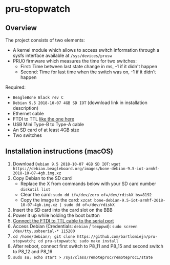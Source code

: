 # pru-stopwatch

## Overview
The project consists of two elements:
- A kernel module which allows to access switch information through a sysfs interface available at `/sys/devices/prusw` 
- PRU0 firmware which measures the time for two switches:
    - First: Time between last state change in ms, -1 if it didn't happen
    - Second: Time for last time when the switch was on, -1 if it didn't happen
        
Required:
- `BeagleBone Black rev C` 
- `Debian 9.5 2018-10-07 4GB SD IOT` (download link in installation description)
- Ethernet cable
- FTDI to TTL [like the one here](https://www.ftdichip.com/Support/Documents/DataSheets/Cables/DS_TTL-232R_RPi.pdf)
- USB Mini Type-B to Type-A cable
- An SD card of at least 4GB size
- Two switches

## Installation instructions (macOS)
1) Download `Debian 9.5 2018-10-07 4GB SD IOT`: `wget https://debian.beagleboard.org/images/bone-debian-9.5-iot-armhf-2018-10-07-4gb.img.xz`
2) Copy Debian to the SD card
    - Replace the X from commands below with your SD card number `diskutil list`
    - Clear the card: `sudo dd if=/dev/zero of=/dev/rdiskX bs=8192`
    - Copy the image to the card: `xzcat bone-debian-9.5-iot-armhf-2018-10-07-4gb.img.xz | sudo dd of=/dev/rdiskX`
3) Insert the SD card into the card slot on the BBB
4) Power it up while holding the boot button
5) [Connect the FTDI to TTL cable to the serial port](https://elinux.org/Beagleboard:BeagleBone_Black_Serial)
6) Access Debian (Credentials: `debian` / `temppwd`): `sudo screen /dev/tty.usbserial-* 115200`
7) `cd /home/debian/; git clone https://github.com/bartlomiejn/pru-stopwatch; cd pru-stopwatch; sudo make install`
8) After reboot, connect first switch to P8_11 and P8_15 and second switch to P8_12 and P8_16
9) `sudo su; echo start > /sys/class/remoteproc/remoteproc1/state`

